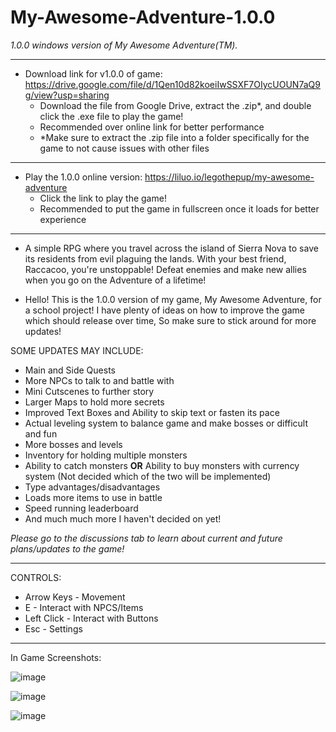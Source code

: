 # My-Awesome-Adventure-1.0.0
*1.0.0 windows version of My Awesome Adventure(TM).*

-----------------------------------------------------------------------------------------------------------------------------------------------------------------------

- Download link for v1.0.0 of game: https://drive.google.com/file/d/1Qen10d82koeiIwSSXF7OIycUOUN7aQ9g/view?usp=sharing
  * Download the file from Google Drive, extract the .zip*, and double click the .exe file to play the game!
  * Recommended over online link for better performance
  * *Make sure to extract the .zip file into a folder specifically for the game to not cause issues with other files
 
-----------------------------------------------------------------------------------------------------------------------------------------------------------------------

- Play the 1.0.0 online version: https://liluo.io/legothepup/my-awesome-adventure
   * Click the link to play the game!
   * Recommended to put the game in fullscreen once it loads for better experience

-----------------------------------------------------------------------------------------------------------------------------------------------------------------------

- A simple RPG where you travel across the island of Sierra Nova to save its residents from evil plaguing the lands. With your best friend, Raccacoo, you're unstoppable! Defeat enemies and make new allies when you go on the Adventure of a lifetime!

- Hello! This is the 1.0.0 version of my game, My Awesome Adventure, for a school project! I have plenty of ideas on how to improve the game which should release over time, So make sure to stick around for more updates!

SOME UPDATES MAY INCLUDE:
* Main and Side Quests
* More NPCs to talk to and battle with
* Mini Cutscenes to further story
* Larger Maps to hold more secrets
* Improved Text Boxes and Ability to skip text or fasten its pace
* Actual leveling system to balance game and make bosses or difficult and fun
* More bosses and levels
* Inventory for holding multiple monsters
* Ability to catch monsters **OR** Ability to buy monsters with currency system (Not decided which of the two will be implemented)
* Type advantages/disadvantages
* Loads more items to use in battle
* Speed running leaderboard
* And much much more I haven't decided on yet!

*Please go to the discussions tab to learn about current and future plans/updates to the game!*

-----------------------------------------------------------------------------------------------------------------------------------------------------------------------

CONTROLS:
* Arrow Keys - Movement
* E - Interact with NPCS/Items
* Left Click - Interact with Buttons
* Esc - Settings

-----------------------------------------------------------------------------------------------------------------------------------------------------------------------

In Game Screenshots:

![image](https://user-images.githubusercontent.com/119627309/214939920-d5ab8627-8435-4916-b442-6e02b903d8d3.png)

![image](https://user-images.githubusercontent.com/119627309/214940049-bf138b2f-c764-4544-99cd-d387656c63a5.png)

![image](https://user-images.githubusercontent.com/119627309/214940314-189f3343-31ad-49c8-b1b2-82e6a7720841.png)
